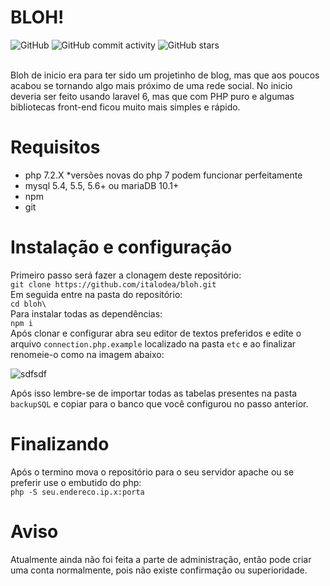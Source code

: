 # BLOH!

![GitHub](https://img.shields.io/github/license/italodea/bloh?style=plastic)
![GitHub commit activity](https://img.shields.io/github/commit-activity/m/italodea/bloh?style=plastic) 
![GitHub stars](https://img.shields.io/github/stars/italodea/bloh?style=plastic)

<br>
Bloh de inicio era para ter sido um projetinho de blog, mas que aos poucos acabou se tornando algo mais próximo de  uma rede social. No inicio deveria ser feito usando laravel 6, mas que com PHP puro e algumas bibliotecas front-end ficou muito mais simples e rápido.


# Requisitos

 - php 7.2.X *versões novas do php 7 podem funcionar perfeitamente
 - mysql 5.4, 5.5, 5.6+ ou mariaDB 10.1+
 - npm
 - git

# Instalação e configuração
Primeiro passo será fazer a clonagem deste repositório: 
<br>
`git clone https://github.com/italodea/bloh.git`
<br>
Em seguida entre na pasta do repositório:
<br>
`cd bloh\`
<br>
Para instalar todas as dependências:
<br>
`npm i`
<br>
Após clonar e configurar abra seu editor de textos preferidos e edite o arquivo `connection.php.example` localizado na pasta `etc` e ao finalizar renomeie-o como na imagem abaixo:

![sdfsdf](https://2k169w.ch.files.1drv.com/y4mmKTgMWq1Izo7PWWwPvWXwdzSw4PROAmOmYCQ7Pon7WmxLkZ-HL8ijszGjREXLeP_jh4rMM4C7e2HwnoKFWuvp4QUKg8mpiYlopu29ymDvhJSNYLyCmn8_Wj2MsopoxPK2KEO8aNgX1TCXpPCTjA6RqJ8P5FLmJHrTdsuNMlY_Y0eN1995Glgfv4Eiq74ksLBlXzNWFWJCWe382RqEoSWfw?width=239&height=77&cropmode=none)

Após isso lembre-se de importar todas as tabelas presentes na pasta `backupSQL` e copiar para o banco que você configurou no passo anterior.

# Finalizando
Após o termino mova o repositório para o seu servidor apache ou se preferir use o embutido do php:
<br>
`php -S seu.endereco.ip.x:porta`

# Aviso

Atualmente ainda não foi feita a parte de administração, então pode criar uma conta normalmente, pois não existe confirmação ou superioridade.

